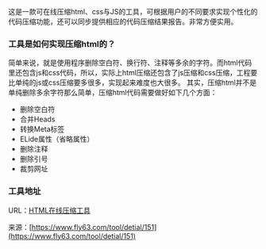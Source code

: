 这是一款可在线压缩html、css与JS的工具，可根据用户的不同要求实现个性化的代码压缩功能，还可以同步提供相应的代码压缩结果报告。非常方便实用。

### 工具是如何实现压缩html的？
简单来说，就是使用程序删除空白符、换行符、注释等多余的字符。而html代码里还包含js和css代码，所以，实际上html压缩还包含了js压缩和css压缩，工程要比单纯的js或css压缩要多很多，实现起来难度也大很多。
其实，压缩html并不是单纯删除多余字符那么简单，压缩html代码需要做好如下几个方面：
- 删除空白符
- 合并Heads
- 转换Meta标签
- ELide属性（省略属性）
- 删除注释
- 删除引号
- 裁剪网址

### 工具地址
URL：[HTML在线压缩工具](https://www.fly63.com/tool/htmcpr/)

来源：[https://www.fly63.com/tool/detial/151](https://www.fly63.com/tool/detial/151)
